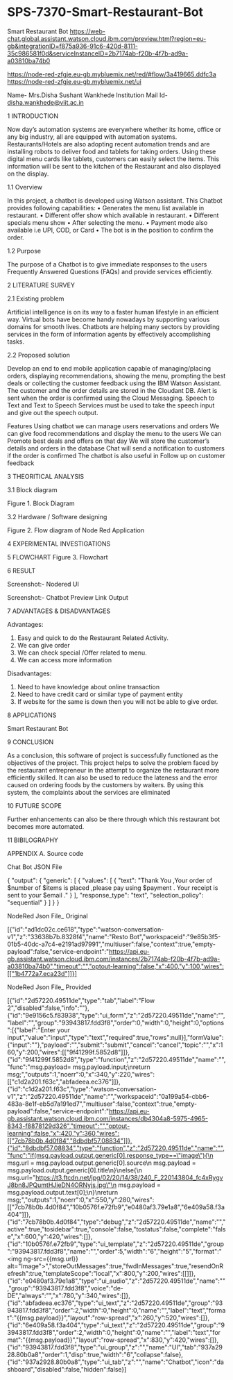 # SPS-7370-Smart-Restaurant-Bot
Smart Restaurant Bot
https://web-chat.global.assistant.watson.cloud.ibm.com/preview.html?region=eu-gb&integrationID=f875a936-91c6-420d-8111-35c986581f0d&serviceInstanceID=2b7174ab-f20b-4f7b-ad9a-a03810ba74b0


https://node-red-zfgje.eu-gb.mybluemix.net/red/#flow/3a419665.ddfc3a
https://node-red-zfgje.eu-gb.mybluemix.net/ui



Name- Mrs.Disha Sushant Wankhede
Institution Mail Id- disha.wankhede@viit.ac.in




1 INTRODUCTION


Now day’s automation systems are everywhere whether its home, office or any big industry, all are equipped with automation systems. Restaurants/Hotels are also adopting recent automation trends and are installing robots to deliver food and tablets for taking orders. Using these digital menu cards like tablets, customers can easily select the items. This information will be sent to the kitchen of the Restaurant and also displayed on the display.

  1.1  Overview

In this project, a chatbot is developed using Watson assistant. This Chatbot provides following capabilities:
•	Generates the menu list available in restaurant.
•	Different offer show which available in restaurant.
•	Different specials menu show
•	After selecting the menu.
•	Payment mode also available i.e UPI, COD, or Card 
•	The bot is in the position to confirm the order.



  1.2  Purpose

The purpose of a Chatbot is to give immediate responses to the users  Frequently Answered Questions (FAQs) and provide services efficiently.


2 LITERATURE SURVEY



  2.1  Existing problem


Artificial intelligence is on its way to a faster human lifestyle in an efficient way. Virtual bots have become handy nowadays by supporting various domains for smooth lives. Chatbots are helping many sectors by providing services in the form of information agents by effectively accomplishing tasks.


  2.2 Proposed solution

Develop an end to end mobile application capable of managing/placing orders, displaying recommendations, showing the menu, prompting the best deals or collecting the customer feedback using the IBM Watson Assistant. The customer and the order details are stored in the Cloudant DB. Alert is sent when the order is confirmed using the Cloud Messaging. Speech to Text and Text to Speech Services must be used to take the speech input and give out the speech output.


Features
Using chatbot we can manage users reservations and orders
We can give food recommendations and  display the menu to the users
We can Promote best deals and offers on that day
We will store the customer’s details and orders in the database
Chat will send a notification to customers if the order is confirmed
The chatbot is also useful in Follow up on customer feedback

3 THEORITICAL ANALYSIS


  3.1  Block diagram

 

Figure 1. Block Diagram


  3.2  Hardware / Software designing

Figure 2. Flow diagram of Node Red Application


4 EXPERIMENTAL INVESTIGATIONS



5  FLOWCHART
 Figure 3. Flowchart

6 RESULT

Screenshot:- Nodered UI

Screenshot:- Chatbot Preview Link Output

  
7 ADVANTAGES & DISADVANTAGES

Advantages: 
1) Easy and quick to do the Restaurant Related Activity.
2) We can give order 
3) We can check special /Offer related to menu.
4) We  can access more information
 
Disadvantages: 
1) Need to have knowledge about online transaction
2) Need to have credit card or similar type of payment entity
3) If website for the same is down then you will not be able to give order.


8  APPLICATIONS

Smart Restaurant Bot 


9 CONCLUSION

As a conclusion, this software of project is successfully functioned as the objectives of the project. This project helps to solve the problem faced by the restaurant entrepreneur in the attempt to organize the restaurant more efficiently skilled. It can also be used to reduce the lateness and the error caused on ordering foods by the customers by waiters. By using this system, the complaints about the services are eliminated


10 FUTURE SCOPE

Further enhancements can also be there through which this restaurant bot becomes more automated. 

11 BIBILOGRAPHY

APPENDIX
  A. Source code

Chat Bot JSON File

{
  "output": {
    "generic": [
      {
        "values": [
          {
            "text": "Thank You ,Your order of  $number of $items is placed ,please  pay  using $payment . Your receipt is sent to your $email ."
          }
        ],
        "response_type": "text",
        "selection_policy": "sequential"
      }
    ]
  }
}

NodeRed Json File_ Original

[{"id":"ad1dc02c.ce618","type":"watson-conversation-v1","z":"33638b7b.8328f4","name":"Resto Bot","workspaceid":"9e85b3f5-01b5-40dc-a7c4-e2191ad97991","multiuser":false,"context":true,"empty-payload":false,"service-endpoint":"https://api.eu-gb.assistant.watson.cloud.ibm.com/instances/2b7174ab-f20b-4f7b-ad9a-a03810ba74b0","timeout":"","optout-learning":false,"x":400,"y":100,"wires":[["1b4772a7.eca23d"]]}]

NodeRed Json File_ Provided 


[{"id":"2d57220.49511de","type":"tab","label":"Flow 2","disabled":false,"info":""},{"id":"9e9156c5.f83938","type":"ui_form","z":"2d57220.49511de","name":"","label":"","group":"93943817.fdd3f8","order":0,"width":0,"height":0,"options":[{"label":"Enter your input","value":"input","type":"text","required":true,"rows":null}],"formValue":{"input":""},"payload":"","submit":"submit","cancel":"cancel","topic":"","x":160,"y":200,"wires":[["9f41299f.5852d8"]]},{"id":"9f41299f.5852d8","type":"function","z":"2d57220.49511de","name":"","func":"msg.payload= msg.payload.input;\nreturn msg;","outputs":1,"noerr":0,"x":340,"y":220,"wires":[["c1d2a201.f63c","abfadeea.ec376"]]},{"id":"c1d2a201.f63c","type":"watson-conversation-v1","z":"2d57220.49511de","name":"","workspaceid":"0a199a54-cbb6-483a-8e1f-eb5d7a191ed7","multiuser":false,"context":true,"empty-payload":false,"service-endpoint":"https://api.eu-gb.assistant.watson.cloud.ibm.com/instances/db4304a8-5975-4965-8343-f8878129d326","timeout":"","optout-learning":false,"x":420,"y":360,"wires":[["7cb78b0b.4d0f84","8dbdbf57.08834"]]},{"id":"8dbdbf57.08834","type":"function","z":"2d57220.49511de","name":"","func":"if(msg.payload.output.generic[0].response_type==\"image\"){\n    msg.url = msg.payload.output.generic[0].source\n    msg.payload = msg.payload.output.generic[0].title\n}\nelse{\n    msg.url=\"https://t3.ftcdn.net/jpg/02/20/14/38/240_F_220143804_fc4xRygvJ8bn8JPQumtHJieDN4ORNyjs.jpg\"\n    msg.payload = msg.payload.output.text[0];\n}\nreturn msg;","outputs":1,"noerr":0,"x":550,"y":280,"wires":[["7cb78b0b.4d0f84","10b0576f.e72fb9","e0480af3.79e1a8","6e409a58.f3a404"]]},{"id":"7cb78b0b.4d0f84","type":"debug","z":"2d57220.49511de","name":"","active":true,"tosidebar":true,"console":false,"tostatus":false,"complete":"false","x":600,"y":420,"wires":[]},{"id":"10b0576f.e72fb9","type":"ui_template","z":"2d57220.49511de","group":"93943817.fdd3f8","name":"","order":5,"width":"6","height":"5","format":"<img ng-src={{msg.url}} alt=\"Image\">","storeOutMessages":true,"fwdInMessages":true,"resendOnRefresh":true,"templateScope":"local","x":800,"y":200,"wires":[[]]},{"id":"e0480af3.79e1a8","type":"ui_audio","z":"2d57220.49511de","name":"","group":"93943817.fdd3f8","voice":"de-DE","always":"","x":780,"y":340,"wires":[]},{"id":"abfadeea.ec376","type":"ui_text","z":"2d57220.49511de","group":"93943817.fdd3f8","order":2,"width":0,"height":0,"name":"","label":"text","format":"{{msg.payload}}","layout":"row-spread","x":260,"y":520,"wires":[]},{"id":"6e409a58.f3a404","type":"ui_text","z":"2d57220.49511de","group":"93943817.fdd3f8","order":2,"width":0,"height":0,"name":"","label":"text","format":"{{msg.payload}}","layout":"row-spread","x":830,"y":420,"wires":[]},{"id":"93943817.fdd3f8","type":"ui_group","z":"","name":"UI","tab":"937a2928.80b0a8","order":1,"disp":true,"width":"6","collapse":false},{"id":"937a2928.80b0a8","type":"ui_tab","z":"","name":"Chatbot","icon":"dashboard","disabled":false,"hidden":false}]
 






